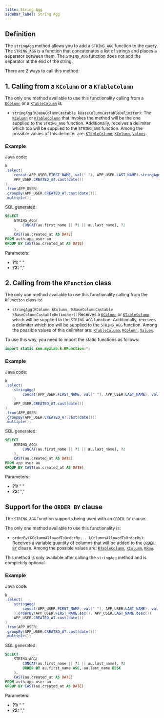 ```yaml
---
title: String Agg
sidebar_label: String Agg
---
```


## Definition

The `stringAgg` method allows you to add a `STRING_AGG` function to the query. The `STRING_AGG` is a function that concatenates a list of strings and places a separator between them. The `STRING_AGG` function does not add the separator at the end of the string.

There are 2 ways to call this method:

## 1. Calling from a `KColumn` or a `KTableColumn`

The only one method available to use this functionality calling from a [`KColumn`](/docs/select-statement/select/introduction#2-kcolumn) or a [`KTableColumn`](/docs/select-statement/select/introduction#1-ktablecolumn) is:

- `stringAgg(KBaseColumnCastable kBaseColumnCastableDelimiter)`: The [`KColumn`](/docs/select-statement/select/introduction#2-kcolumn) or [`KTableColumn`](/docs/select-statement/select/introduction#1-ktablecolumn) that invokes the method will be the one supplied to the `STRING_AGG` function. Additionally, receives a delimiter which too will be supplied to the `STRING_AGG` function. Among the possible values of this delimiter are: [`KTableColumn`](/docs/select-statement/select/introduction#1-ktablecolumn), [`KColumn`](/docs/select-statement/select/introduction#2-kcolumn), [`Values`](/docs/select-statement/select/introduction#3-values).

### Example

Java code:

```java
k
.select(
    concat(APP_USER.FIRST_NAME, val(" "), APP_USER.LAST_NAME).stringAgg(val(",")),
    APP_USER.CREATED_AT.cast(date())
)
.from(APP_USER)
.groupBy(APP_USER.CREATED_AT.cast(date()))
.multiple();
```

SQL generated:

```sql
SELECT 
    STRING_AGG(
        CONCAT(au.first_name || ?1 || au.last_name), ?2
    ),
    CAST(au.created_at AS DATE)
FROM auth.app_user au
GROUP BY CAST(au.created_at AS DATE)
```

Parameters:

- **?1:** " "
- **?2:** ","

## 2. Calling from the `KFunction` class

The only one method available to use this functionality calling from the `KFunction` class is:

- `stringAgg(KColumn kColumn, KBaseColumnCastable kBaseColumnCastableDelimiter)`: Receives a [`KColumn`](/docs/select-statement/select/introduction#2-kcolumn) or [`KTableColumn`](/docs/select-statement/select/introduction#1-ktablecolumn) which will be supplied to the `STRING_AGG` function. Additionally, receives a delimiter which too will be supplied to the `STRING_AGG` function. Among the possible values of this delimiter are: [`KTableColumn`](/docs/select-statement/select/introduction#1-ktablecolumn), [`KColumn`](/docs/select-statement/select/introduction#2-kcolumn), [`Values`](/docs/select-statement/select/introduction#3-values).


To use this way, you need to import the static functions as follows:

```java
import static com.myzlab.k.KFunction.*;
```

### Example

Java code:

```java
k
.select(
    stringAgg(
        concat(APP_USER.FIRST_NAME, val(" "), APP_USER.LAST_NAME), val(",")
    )
    APP_USER.CREATED_AT.cast(date())
)
.from(APP_USER)
.groupBy(APP_USER.CREATED_AT.cast(date()))
.multiple();
```

SQL generated:

```sql
SELECT
    STRING_AGG(
        CONCAT(au.first_name || ?1 || au.last_name), ?2
    ),
    CAST(au.created_at AS DATE)
FROM app_user au
GROUP BY CAST(au.created_at AS DATE)
```

Parameters:

- **?1:** " "
- **?2:** ","

## Support for the `ORDER BY` clause

The `STRING_AGG` function supports being used with an `ORDER BY` clause.

The only one method available to use this functionality is:

- `orderBy(KColumnAllowedToOrderBy... kColumnsAllowedToOrderBy)`: Receives a variable quantity of columns that will be added to the [`ORDER BY`](/docs/select-statement/select/) clause. Among the possible values are: [`KTableColumn`](/docs/select-statement/select/introduction#1-ktablecolumn), [`KColumn`](/docs/select-statement/select/introduction#2-kcolumn), [`KRaw`](/docs/select-statement/select/introduction#7-kraw).

This method is only available after calling the `stringAgg` method and is completely optional.

### Example

Java code:

```java
k
.select(
    stringAgg(
        concat(APP_USER.FIRST_NAME, val(" "), APP_USER.LAST_NAME), val(",")
    ).orderBy(APP_USER.FIRST_NAME.asc(), APP_USER.LAST_NAME.desc())
    APP_USER.CREATED_AT.cast(date())
)
.from(APP_USER)
.groupBy(APP_USER.CREATED_AT.cast(date()))
.multiple();
```

SQL generated:

```sql
SELECT
    STRING_AGG(
        CONCAT(au.first_name || ?1 || au.last_name), ?2
        ORDER BY au.first_name ASC, au.last_name DESC
    ),
    CAST(au.created_at AS DATE)
FROM auth.app_user au
GROUP BY CAST(au.created_at AS DATE)
```

Parameters:

- **?1:** " "
- **?2:** ","